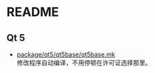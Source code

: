 # README

## Qt 5

* [package/qt5/qt5base/qt5base.mk](package/qt5/qt5base/qt5base.mk)  
  修改程序自动编译，不用停顿在许可证选择那里。
